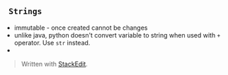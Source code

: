 ` Strings`
---
- immutable - once created cannot be changes
- unlike java, python doesn't convert variable to string when used with `+` operator. Use `str` instead.
- 

> Written with [StackEdit](https://stackedit.io/).
<!--stackedit_data:
eyJoaXN0b3J5IjpbMzI1ODc1MDAyXX0=
-->